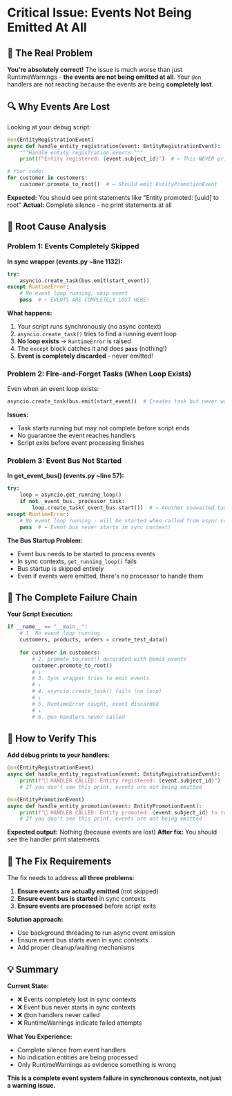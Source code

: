 # Critical Issue: Events Not Being Emitted At All

## 🚨 The Real Problem

**You're absolutely correct!** The issue is much worse than just RuntimeWarnings - **the events are not being emitted at all**. Your `@on` handlers are not reacting because the events are being **completely lost**.

## 🔍 Why Events Are Lost

Looking at your debug script:

```python
@on(EntityRegistrationEvent)
async def handle_entity_registration(event: EntityRegistrationEvent):
    """Handle entity registration events."""
    print(f"Entity registered: {event.subject_id}")  # ← This NEVER prints!

# Your code:
for customer in customers:
    customer.promote_to_root()  # ← Should emit EntityPromotionEvent
```

**Expected:** You should see print statements like "Entity promoted: [uuid] to root"
**Actual:** Complete silence - no print statements at all

## 🎯 Root Cause Analysis

### Problem 1: Events Completely Skipped

**In sync wrapper (events.py ~line 1132):**
```python
try:
    asyncio.create_task(bus.emit(start_event))
except RuntimeError:
    # No event loop running, skip event
    pass  # ← EVENTS ARE COMPLETELY LOST HERE!
```

**What happens:**
1. Your script runs synchronously (no async context)
2. `asyncio.create_task()` tries to find a running event loop
3. **No loop exists** → `RuntimeError` is raised
4. The `except` block catches it and does **`pass`** (nothing!)
5. **Event is completely discarded** - never emitted!

### Problem 2: Fire-and-Forget Tasks (When Loop Exists)

Even when an event loop exists:
```python
asyncio.create_task(bus.emit(start_event))  # Creates task but never waits for it
```

**Issues:**
- Task starts running but may not complete before script ends
- No guarantee the event reaches handlers
- Script exits before event processing finishes

### Problem 3: Event Bus Not Started

**In get_event_bus() (events.py ~line 57):**
```python
try:
    loop = asyncio.get_running_loop()
    if not _event_bus._processor_task:
        loop.create_task(_event_bus.start())  # ← Another unawaited task!
except RuntimeError:
    # No event loop running - will be started when called from async context
    pass  # ← Event bus never starts in sync context!
```

**The Bus Startup Problem:**
- Event bus needs to be started to process events
- In sync contexts, `get_running_loop()` fails
- Bus startup is skipped entirely
- Even if events were emitted, there's no processor to handle them

## 🔄 The Complete Failure Chain

**Your Script Execution:**
```python
if __name__ == "__main__":
    # 1. No event loop running
    customers, products, orders = create_test_data()
    
    for customer in customers:
        # 2. promote_to_root() decorated with @emit_events
        customer.promote_to_root()
        # ↓
        # 3. Sync wrapper tries to emit events
        # ↓  
        # 4. asyncio.create_task() fails (no loop)
        # ↓
        # 5. RuntimeError caught, event discarded
        # ↓
        # 6. @on handlers never called
```

## 🧪 How to Verify This

**Add debug prints to your handlers:**
```python
@on(EntityRegistrationEvent)
async def handle_entity_registration(event: EntityRegistrationEvent):
    print(f"🎉 HANDLER CALLED: Entity registered: {event.subject_id}")
    # If you don't see this print, events are not being emitted

@on(EntityPromotionEvent)
async def handle_entity_promotion(event: EntityPromotionEvent):
    print(f"🎉 HANDLER CALLED: Entity promoted: {event.subject_id} to root")
    # If you don't see this print, events are not being emitted
```

**Expected output:** Nothing (because events are lost)
**After fix:** You should see the handler print statements

## 🔧 The Fix Requirements

The fix needs to address **all three problems**:

1. **Ensure events are actually emitted** (not skipped)
2. **Ensure event bus is started** in sync contexts  
3. **Ensure events are processed** before script exits

**Solution approach:**
- Use background threading to run async event emission
- Ensure event bus starts even in sync contexts
- Add proper cleanup/waiting mechanisms

## 💡 Summary

**Current State:**
- ❌ Events completely lost in sync contexts
- ❌ Event bus never starts in sync contexts  
- ❌ @on handlers never called
- ❌ RuntimeWarnings indicate failed attempts

**What You Experience:**
- Complete silence from event handlers
- No indication entities are being processed
- Only RuntimeWarnings as evidence something is wrong

**This is a complete event system failure in synchronous contexts, not just a warning issue.**